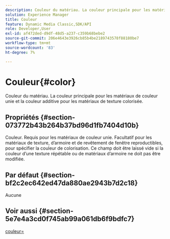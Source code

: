 ```yaml
---
description: Couleur du matériau. La couleur principale pour les matériaux de couleur unie et la couleur additive pour les matériaux de texture colorisée.
solution: Experience Manager
title: Couleur
feature: Dynamic Media Classic,SDK/API
role: Developer,User
exl-id: af472ded-d9df-48d5-a237-c359b68bebe2
source-git-commit: 206e4643e3926cb85b4be2189743578f88180be7
workflow-type: tm+mt
source-wordcount: '83'
ht-degree: 7%

---
```


# Couleur{#color}

Couleur du matériau. La couleur principale pour les matériaux de couleur unie et la couleur additive pour les matériaux de texture colorisée.

## Propriétés {#section-073772b43b264b37bd96d1fb7404d10b}

Couleur. Requis pour les matériaux de couleur unie. Facultatif pour les matériaux de texture, d’armoire et de revêtement de fenêtre reproductibles, pour spécifier la couleur de colorisation. Ce champ doit être laissé vide si la couleur d’une texture répétable ou de matériaux d’armoire ne doit pas être modifiée.

## Par défaut {#section-bf2c2ec642ed47da880ae2943b7d2c18}

Aucune

## Voir aussi {#section-5e7e4a3cd0f745ab99a061db6f9bdfc7}

[couleur=](../../../../../ir-api/http-protocol/image-rendering-api-ref/c-ir-http-protocol-ref/c-ir-http-protocol-command-reference/r-ir-http-color.md#reference-ea3cba9edfe94dbab86d8f123a9ed0aa)
